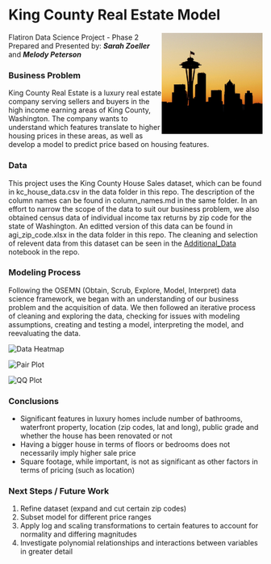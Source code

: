 # King County Real Estate Model

<img src= 
"images/skyline.jpg" 
         alt="Seattle Skyline Image" 
         align="right"
         width="200" height="200"> 

Flatiron Data Science Project - Phase 2  
Prepared and Presented by:  **_Sarah Zoeller_** and **_Melody Peterson_**  
<!---[Presentation PDF](https://github.com/melodygr/microsoft_movie_analysis/blob/main/presentation.pdf "Presentation PDF")  --->

### Business Problem    
King County Real Estate is a luxury real estate company serving sellers and buyers in the high income earning areas of King County, Washington. The company wants to understand which features translate to higher housing prices in these areas, as well as develop a model to predict price based on housing features.

### Data    
This project uses the King County House Sales dataset, which can be found in kc_house_data.csv in the data folder in this repo. The description of the column names can be found in column_names.md in the same folder. In an effort to narrow the scope of the data to suit our business problem, we also obtained census data of individual income tax returns by zip code for the state of Washington.  An editted version of this data can be found in agi_zip_code.xlsx in the data folder in this repo.  The cleaning and selection of relevent data from this dataset can be seen in the [Additional_Data](https://github.com/swzoeller/Housing-Regression-Project/blob/main/Additional_Data.ipynb "Additional Data Notebook") notebook in the repo.

### Modeling Process
Following the OSEMN (Obtain, Scrub, Explore, Model, Interpret) data science framework, we began with an understanding of our business problem and the acquisition of data.  We then followed an iterative process of cleaning and exploring the data, checking for issues with modeling assumptions, creating and testing a model, interpreting the model, and reevaluating the data.


![Data Heatmap](https://github.com/swzoeller/Housing-Regression-Project/blob/main/images/heatmap.png "Heat Map")

![Pair Plot](https://github.com/swzoeller/Housing-Regression-Project/blob/main/images/multicolinear_pairplot.png "Pair Plot")

![QQ Plot](https://github.com/swzoeller/Housing-Regression-Project/blob/main/images/baselineQQplot.png "QQ Plot")

### Conclusions  
* Significant features in  luxury homes include number of bathrooms, waterfront property, location (zip codes, lat and long), public grade and whether the house has been renovated or not
* Having a bigger house in terms of floors or bedrooms does not necessarily imply higher sale price
* Square footage, while important, is not as significant as other factors in terms of pricing (such as location)

### Next Steps / Future Work  
1. Refine dataset (expand and cut certain zip codes)
1. Subset model for different price ranges
1. Apply log and scaling transformations to certain features to account for normality and differing magnitudes
1. Investigate polynomial relationships and interactions between variables in greater detail

